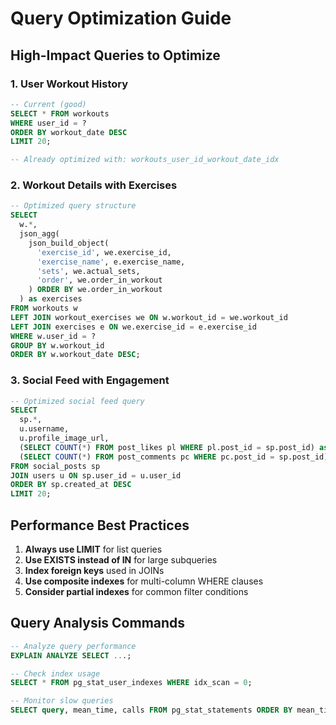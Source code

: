 # Query Optimization Guide

## High-Impact Queries to Optimize

### 1. User Workout History
```sql
-- Current (good)
SELECT * FROM workouts 
WHERE user_id = ? 
ORDER BY workout_date DESC 
LIMIT 20;

-- Already optimized with: workouts_user_id_workout_date_idx
```

### 2. Workout Details with Exercises
```sql
-- Optimized query structure
SELECT 
  w.*,
  json_agg(
    json_build_object(
      'exercise_id', we.exercise_id,
      'exercise_name', e.exercise_name,
      'sets', we.actual_sets,
      'order', we.order_in_workout
    ) ORDER BY we.order_in_workout
  ) as exercises
FROM workouts w
LEFT JOIN workout_exercises we ON w.workout_id = we.workout_id
LEFT JOIN exercises e ON we.exercise_id = e.exercise_id
WHERE w.user_id = ?
GROUP BY w.workout_id
ORDER BY w.workout_date DESC;
```

### 3. Social Feed with Engagement
```sql
-- Optimized social feed query
SELECT 
  sp.*,
  u.username,
  u.profile_image_url,
  (SELECT COUNT(*) FROM post_likes pl WHERE pl.post_id = sp.post_id) as actual_likes,
  (SELECT COUNT(*) FROM post_comments pc WHERE pc.post_id = sp.post_id) as actual_comments
FROM social_posts sp
JOIN users u ON sp.user_id = u.user_id
ORDER BY sp.created_at DESC
LIMIT 20;
```

## Performance Best Practices

1. **Always use LIMIT** for list queries
2. **Use EXISTS instead of IN** for large subqueries
3. **Index foreign keys** used in JOINs
4. **Use composite indexes** for multi-column WHERE clauses
5. **Consider partial indexes** for common filter conditions

## Query Analysis Commands

```sql
-- Analyze query performance
EXPLAIN ANALYZE SELECT ...;

-- Check index usage
SELECT * FROM pg_stat_user_indexes WHERE idx_scan = 0;

-- Monitor slow queries
SELECT query, mean_time, calls FROM pg_stat_statements ORDER BY mean_time DESC;
```
